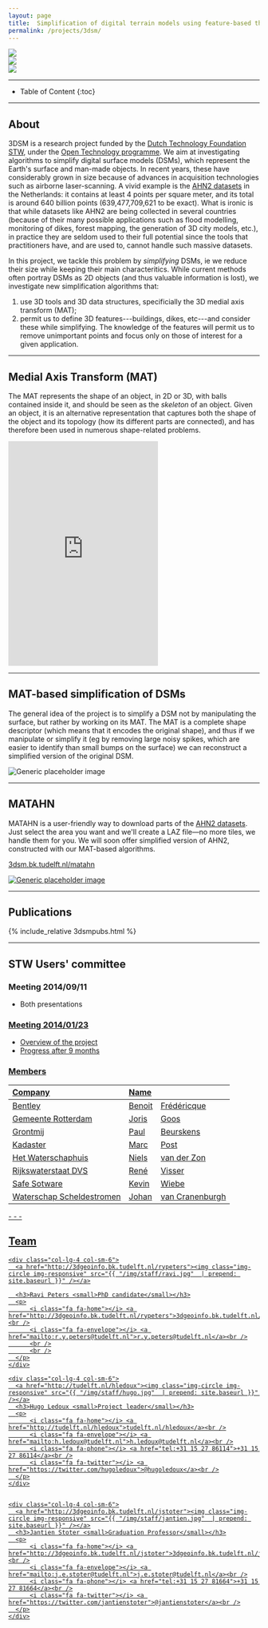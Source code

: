 ```yaml
---
layout: page
title:  Simplification of digital terrain models using feature-based three-dimensional methods
permalink: /projects/3dsm/
---
```


<div class="row">
  <div class="col-sm-3 hidden-xs nopadding"><img class="img-responsive" src="{{ "/projects/3dsm/img/2dskeleton.png" | prepend: site.baseurl }}"/></div>
  <div class="col-sm-4 hidden-xs nopadding"><img class="img-responsive" src="{{ "/projects/3dsm/img/bg2.png" | prepend: site.baseurl }}"/></div>
  <div class="col-sm-5 hidden-xs nopadding"><img class="img-responsive" src="{{ "/projects/3dsm/img/bg.jpg" | prepend: site.baseurl }}"/></div>
</div>



- - -

* Table of Content
{:toc}

- - -

## About

3DSM is a research project funded by the [Dutch Technology Foundation STW](http://www.stw.nl), under the [Open Technology programme](http://www.stw.nl/nl/content/open-technologieprogramma). We aim at investigating algorithms to simplify digital surface models (DSMs), which represent the Earth's surface and man-made objects. In recent years, these have considerably grown in size because of advances in acquisition technologies such as airborne laser-scanning. A vivid example is the [AHN2 datasets](http://www.ahn.nl) in the Netherlands: it contains at least 4 points per square meter, and its total is around 640 billion points (639,477,709,621 to be exact). What is ironic is that while datasets like AHN2 are being collected in several countries (because of their many possible applications such as flood modelling, monitoring of dikes, forest mapping, the generation of 3D city models, etc.), in practice they are seldom used to their full potential since the tools that practitioners have, and are used to, cannot handle such massive datasets.

In this project, we tackle this problem by *simplifying* DSMs, ie we reduce their size while keeping their main characteritics. While current methods often portray DSMs as 2D objects (and thus valuable information is lost), we investigate new simplification algorithms that: 

  1. use 3D tools and 3D data structures, specificially the 3D medial axis transform (MAT); 
  2. permit us to define 3D features---buildings, dikes, etc---and consider these while simplifying. The knowledge of the features will permit us to remove unimportant points and focus only on those of interest for a given application. 

- - - 

<div class="row featurette">
  <div class="col-md-7">
    <h2 class="featurette-heading">Medial Axis Transform (MAT)</h2>
    <p>The MAT represents the shape of an object, in 2D or 3D, with balls contained inside it, and should be seen as the <em>skeleton</em> of an object. Given an object, it is an alternative representation that captures both the shape of the object and its topology (how its different parts are connected), and has therefore been used in numerous shape-related problems.</p>
  </div>
  <iframe class="col-md-5" src="http://player.vimeo.com/video/84859998" height="450" frameborder="0" webkitallowfullscreen mozallowfullscreen allowfullscreen></iframe>
</div>

 - - - 

<div class="row featurette">
  <div class="col-md-7">
    <h2 class="featurette-heading">MAT-based simplification of DSMs</h2>
    <p>The general idea of the project is to simplify a DSM not by manipulating the surface, but rather by working on its MAT. The MAT is a complete shape descriptor (which means that it encodes the original shape), and thus if we manipulate or simplify it (eg by removing large noisy spikes, which are easier to identify than small bumps on the surface) we can reconstruct a simplified version of the original DSM.</p>
  </div>
  <div class="col-md-5">
    <img class="featurette-image img-responsive" src="{{ "/projects/3dsm/img/idea.gif" | prepend: site.baseurl }}" alt="Generic placeholder image">
  </div>
</div>

 - - - 

<div class="row featurette">
  <div class="col-md-7">
    <h2 class="featurette-heading">MATAHN</h2>
    <p>MATAHN is a user-friendly way to download parts of the <a href="http://www.ahn.nl">AHN2 datasets</a>. Just select the area you want and we'll create a LAZ file&mdash;no more tiles, we handle them for you. We will soon offer simplified version of AHN2, constructed with our MAT-based algorithms.</p>
    <p><a href="http://3dsm.bk.tudelft.nl/matahn"><i class="fa fa-external-link"></i> 3dsm.bk.tudelft.nl/matahn</a></p>
  </div>
  <div class="col-md-5">
    <a href="http://3dsm.bk.tudelft.nl/matahn"><img class="featurette-image img-responsive" src="{{ "/projects/3dsm/img/matahn.png" | prepend: site.baseurl }}" alt="Generic placeholder image"></a>
  </div>
</div>



- - -

## Publications

{% include_relative 3dsmpubs.html %}

- - -

## STW Users' committee

### Meeting 2014/09/11

  - Both presentations <a href="http://3dgeoinfo.bk.tudelft.nl/pdfs/3dsm/3dsm_gc_20140911.pdf"><i class="fa fa-file-image-o"></i>

### Meeting 2014/01/23

  - Overview of the project <a href="http://3dgeoinfo.bk.tudelft.nl/pdfs/3dsm/3dsm_gc_201401_hugo.pdf"><i class="fa fa-file-image-o"></i>
  - Progress after 9 months <a href="http://3dgeoinfo.bk.tudelft.nl/pdfs/3dsm/3dsm_gc_201401_ravi.pdf"><i class="fa fa-file-image-o"></i>



### Members

<div class="container">
  <table class="table table-hover table-condensed">
<thead>
<tr>
<th style="text-align:left;"> Company </th>
<th style="text-align:left;"> Name </th>
<th>     </th>
</tr>
</thead>
<tbody>
<tr>
<td style="text-align:left;"> Bentley </td>
<td style="text-align:left;"> Benoit </td>
<td> Frédéricque </td>
</tr>
<tr>
<td style="text-align:left;"> Gemeente Rotterdam </td>
<td style="text-align:left;"> Joris </td>
<td> Goos </td>
</tr>
<tr>
<td style="text-align:left;"> Grontmij </td>
<td style="text-align:left;"> Paul </td>
<td> Beurskens </td>
</tr>
<tr>
<td style="text-align:left;"> Kadaster </td>
<td style="text-align:left;"> Marc </td>
<td> Post </td>
</tr>
<tr>
<td style="text-align:left;"> Het Waterschaphuis </td>
<td style="text-align:left;"> Niels </td>
<td> van der Zon </td>
</tr>
<tr>
<td style="text-align:left;"> Rijkswaterstaat DVS </td>
<td style="text-align:left;"> René </td>
<td> Visser </td>
</tr>
<tr>
<td style="text-align:left;"> Safe Sotware </td>
<td style="text-align:left;"> Kevin </td>
<td> Wiebe </td>
</tr>
<tr>
<td style="text-align:left;"> Waterschap Scheldestromen </td>
<td style="text-align:left;"> Johan </td>
<td> van Cranenburgh </td>
</tr>
</tbody>
</table>
</div>
- - -

## Team

<div class="row">

    <div class="col-lg-4 col-sm-6">
      <a href="http://3dgeoinfo.bk.tudelft.nl/rypeters"><img class="img-circle img-responsive" src="{{ "/img/staff/ravi.jpg"  | prepend: site.baseurl }}" /></a>
    
      <h3>Ravi Peters <small>PhD candidate</small></h3>
      <p>
          <i class="fa fa-home"></i> <a href="http://3dgeoinfo.bk.tudelft.nl/rypeters">3dgeoinfo.bk.tudelft.nl/rypeters</a><br />
          <i class="fa fa-envelope"></i> <a href="mailto:r.y.peters@tudelft.nl">r.y.peters@tudelft.nl</a><br />
          <br />
          <br />
      </p>
    </div>
    
    <div class="col-lg-4 col-sm-6">
      <a href="http://tudelft.nl/hledoux"><img class="img-circle img-responsive" src="{{ "/img/staff/hugo.jpg"  | prepend: site.baseurl }}" /></a>
      <h3>Hugo Ledoux <small>Project leader</small></h3>
      <p>
          <i class="fa fa-home"></i> <a href="http://tudelft.nl/hledoux">tudelft.nl/hledoux</a><br />
          <i class="fa fa-envelope"></i> <a href="mailto:h.ledoux@tudelft.nl">h.ledoux@tudelft.nl</a><br />
          <i class="fa fa-phone"></i> <a href="tel:+31 15 27 86114">+31 15 27 86114</a><br />
          <i class="fa fa-twitter"></i> <a href="https://twitter.com/hugoledoux">@hugoledoux</a><br />
      </p>
    </div>

    
    <div class="col-lg-4 col-sm-6">
      <a href="http://3dgeoinfo.bk.tudelft.nl/jstoter"><img class="img-circle img-responsive" src="{{ "/img/staff/jantien.jpg"  | prepend: site.baseurl }}" /></a>
      <h3>Jantien Stoter <small>Graduation Professor</small></h3>
      <p>
          <i class="fa fa-home"></i> <a href="http://3dgeoinfo.bk.tudelft.nl/jstoter">3dgeoinfo.bk.tudelft.nl/jstoter</a><br />
          <i class="fa fa-envelope"></i> <a href="mailto:j.e.stoter@tudelft.nl">j.e.stoter@tudelft.nl</a><br />
          <i class="fa fa-phone"></i> <a href="tel:+31 15 27 81664">+31 15 27 81664</a><br />
          <i class="fa fa-twitter"></i> <a href="https://twitter.com/jantienstoter">@jantienstoter</a><br />
      </p>
    </div>
</div>